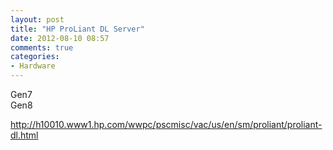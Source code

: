 ```yaml
---
layout: post
title: "HP ProLiant DL Server"
date: 2012-08-10 08:57
comments: true
categories: 
- Hardware
---
```


Gen7   
Gen8   

http://h10010.www1.hp.com/wwpc/pscmisc/vac/us/en/sm/proliant/proliant-dl.html
